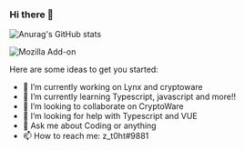 ### Hi there 👋

![Anurag's GitHub stats](https://github-readme-stats.vercel.app/api?username=zinedinarnaut&theme=prussian&show_icons=true)

![Mozilla Add-on](https://img.shields.io/amo/users/Zinedinarnaut?label=users&style=flat-square)

Here are some ideas to get you started:

- 🔭 I’m currently working on Lynx and cryptoware
- 🌱 I’m currently learning Typescript, javascript and more!!
- 👯 I’m looking to collaborate on CryptoWare
- 🤔 I’m looking for help with Typescript and VUE
- 💬 Ask me about Coding or anything
- 📫 How to reach me: z_t0ht#9881

